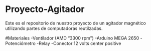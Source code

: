 # Proyecto-Agitador
Este es el repositorio de nuestro proyecto de un agitador magnético utilizando partes de computadoras reutilzadas.

#Materiales
-Ventilador (AMD “3300 rpm”)
-Arduino MEGA 2650
-Potenciómetro
-Relay
-Conector 12 volts center positive
